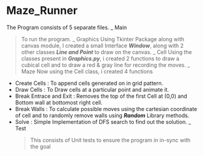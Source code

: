 # Maze_Runner

The Program consists of 5 separate files.
  _ Main
  > To run the program.
  _ Graphics
  > Using Tkinter Package along with canvas module, I created a small Interface ***Window***, along with 2 other classes ***Line and Point*** to draw on the canvas.
  _ Cell
  > Using the classes present in ***Graphics.py***, i created 2 functions to draw a cubical cell and to draw a red & gray line for recording the moves.
  _ Maze
  > Now using the Cell class, i created 4 functions
- Create Cells : To append cells generated on in grid pattern.
- Draw Cells : To Draw cells at a particular point and animate it.
- Break Entrace and Exit : Removes the top of the first Cell at (0,0) and Bottom wall at bottomost right cell.
- Break Walls : To calculate possible moves using the cartesian coordinate of cell and to randomly remove walls using ***Random*** Library methods.
- Solve : Simple Implementation of DFS search to find out the solution.
  _ Test
  > This consists of Unit tests to ensure the program in in-sync with the goal
  
  
  

